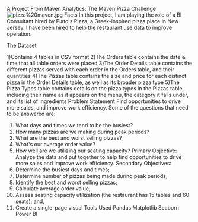 A Project From Maven Analytics: The Maven Pizza Challenge
![pizza%20maven.jpg](attachment:pizza%20maven.jpg)
Facts
In this project, I am playing the role of a BI Consultant hired by Plato's Pizza, a Greek-inspired pizza place in New Jersey. I have been hired to help the restaurant use data to improve operation.

The Dataset

1)Contains 4 tables in CSV format
2)The Orders table contains the date & time that all table orders were placed
3)The Order Details table contains the different pizzas served with each order in the Orders table, and their quantities
4)The Pizzas table contains the size and price for each distinct pizza in the Order Details table, as well as its
    broader pizza type
5)The Pizza Types table contains details on the pizza types in the Pizzas table, including their name as it appears on
    the menu, the category it falls under, and its list of ingredients
Problem Statement
Find opportunities to drive more sales, and improve work efficiency. Some of the questions that need to be answered are:

1) What days and times we tend to be the busiest?
2) How many pizzas are we making during peak periods?
3) What are the best and worst selling pizzas?
4) What's our average order value?
5) How well are we utilizing our seating capacity?
Primary Objective:
Analyze the data and put together to help find opportunities to drive more sales and improve work efficiency.
Secondary Objectives:
1) Determine the busiest days and times;
2) Determine number of pizzas being made during peak periods;
3) Identify the best and worst selling pizzas;
4) Calculate average order value;
5) Assess seating capacity utilization (the restaurant has 15 tables and 60 seats); and,
6) Create a single-page visual
Tools Used
 Pandas
 Matplotlib
 Seaborn
 Power BI
